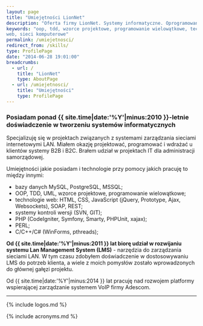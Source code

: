 ```yaml
---
layout: page
title: "Umiejętności LionNet"
description: "Oferta firmy LionNet. Systemy informatyczne. Oprogramowanie dla ISP. Rozwój LMS."
keywords: "oop, tdd, wzorce projektowe, programowanie wielowątkowe, technologie 
web, sieci komputerowe"
permalink: /umiejetnosci/
redirect_from: /skills/
type: ProfilePage
date: "2014-06-28 19:01:00"
breadcrumbs:
  - url: /
    title: "LionNet"
    type: AboutPage
  - url: /umiejetnosci/
    title: "Umiejętności"
    type: ProfilePage
---
```


### Posiadam ponad {{ site.time|date:'%Y'|minus:2010 }}-letnie doświadczenie w tworzeniu systemów informatycznych

Specjalizuję się w projektach związanych z systemami zarządzania sieciami 
internetowymi LAN. Miałem okazję projektować, programować i wdrażać u 
klientów systemy B2B i B2C. Brałem udział w projektach IT dla administracji 
samorządowej.

Umiejętności jakie posiadam i technologie przy pomocy jakich pracuję to między innymi:

 * bazy danych MySQL, PostgreSQL, MSSQL;
 * OOP, TDD, UML, wzorce projektowe, programowanie wielowątkowe;
 * technologie web: HTML, CSS, JavaScript (jQuery, Prototype, Ajax, Websockets), SOAP, REST;
 * systemy kontroli wersji (SVN, GIT);
 * PHP (CodeIgniter, Symfony, Smarty, PHPUnit, xajax);
 * PERL;
 * C/C++/C# (WinForms, pthreads);


**Od {{ site.time|date:'%Y'|minus:2011 }} lat biorę udział w rozwijaniu systemu Lan Management System (LMS)** - narzędzia 
do zarządzania sieciami LAN. W tym czasu zdobyłem doświadczenie w dostosowywaniu 
LMS do potrzeb klienta, a wiele z moich pomysłów zostało wprowadzonych do 
głównej gałęzi projektu.

Od {{ site.time|date:'%Y'|minus:2014 }} lat pracuję nad rozwojem platformy wspierającej zarządzanie systemem VoIP firmy Adescom.

* * *

{% include logos.md %}

{% include acronyms.md %}

